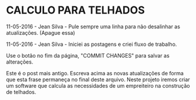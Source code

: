 # CALCULO PARA TELHADOS

11-05-2016 - Jean Silva - Pule sempre uma linha para não desalinhar as atualizações. (Apague essa)

11-05-2016 - Jean Silva - Iniciei as postagens e criei fluxo de trabalho.

 Use o botão no fim da página, "COMMIT CHANGES" para salvar as alterações.
 
 Este é o post mais antigo. Escreva acima as novas atualizações de forma que esta frase permaneça no final deste arquivo.
Neste projeto iremos criar um software que calcula as necessidades de um empreiteiro na construção de telhados.
